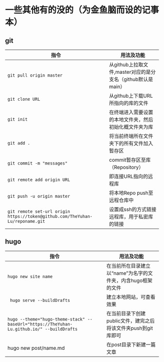 # 一些其他有的没的（为金鱼脑而设的记事本）
## git 
|**指令**|**用法及功能**|
|---|---|
|`git pull origin master`|从github上拉取文件,master对应的是分支名（github默认是main）|
|`git clone URL`|从github上下载URL所指向的库的文件|
|`git init`|在终端进入需要设置的本地文件夹，然后初始化概文件夹为库|
|`git add .`|将当前终端所在文件夹下的所有文件加入暂存区|
|`git commit -m "messages"`|commit暂存区至库（Repository）|
|`git remote add origin URL`|即连接URL指向的远程库|
|`git push -u origin master`|将本地Repo push至远程仓库中|
|`git remote set-url origin https://token@github.com/TheYuhan-Lu/reponame.git`|设置成ssh的方式链接远程库，用于私密库的链接|


## hugo
|**指令**|**用法及功能**|
|---|---|
|`hugo new site name`|在当前所在目录建立以“name”为名字的文件夹，内含hugo框架的文件|
|` hugo serve --buildDrafts`|建立本地网站，可查看效果|
|`hugo --theme="hugo-theme-stack" --baseUrl="https://TheYuhan-Lu.github.io/" --buildDrafts`|在当前目录下创建public文件，建完之后将该文件夹push到git库即可|
|hugo new post/name.md|在post目录下新建一篇文章| 

